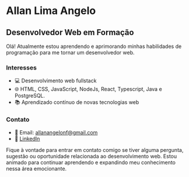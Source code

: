 # Allan Lima Angelo

## Desenvolvedor Web em Formação

Olá! Atualmente estou aprendendo e aprimorando minhas habilidades de programação para me tornar um desenvolvedor web.

### Interesses

- 💻 Desenvolvimento web fullstack
- 🌐 HTML, CSS, JavaScript, NodeJs, React, Typescript, Java e PostgreSQL.
- 📚 Aprendizado contínuo de novas tecnologias web

### Contato

- 📧 Email: allanangelonf@gmail.com
- 🔗 [LinkedIn](https://www.linkedin.com/in/seu-perfil)

Fique à vontade para entrar em contato comigo se tiver alguma pergunta, sugestão ou oportunidade relacionada ao desenvolvimento web. Estou animado para continuar aprendendo e expandindo meu conhecimento nessa área emocionante.


